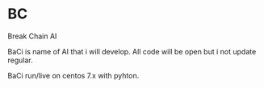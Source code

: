 # BC
Break Chain AI

BaCi is name of AI that i will develop.
All code will be open but i not update regular.

BaCi run/live on centos 7.x with pyhton.
